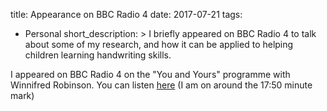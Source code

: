 title: Appearance on BBC Radio 4
date: 2017-07-21
tags:
  - Personal
short_description: >
  I briefly appeared on BBC Radio 4 to talk about some of my research, and how it
  can be applied to helping children learning handwriting skills.


I appeared on BBC Radio 4 on the "You and Yours" programme with Winnifred Robinson.
You can listen [here](http://www.bbc.co.uk/programmes/b08vzt8d) (I am on around the 17:50 minute mark)
